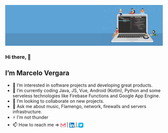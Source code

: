![alt text](https://github.com/marcelorvergara/marcelorvergara/blob/main/good-programmer-banner-final.jpg)

### Hi there, :wave: 


## I’m Marcelo Vergara


- 👀 I’m interested in software projects and developing great products.
- 🌱 I’m currently coding Java, JS, Vue, Android (Kotlin), Python and some serveless technologies like Firebase Functions and Google App Engine.
- 💞️ I’m looking to collaborate on new projects.
- :speech_balloon: Ask me about music, Flamengo, network, firewalls and servers infrastructure.
- :zap: I'm not thunder
- 📫 How to reach me => <a href="mailto:marcelorv@gmail.com"><img src="icons/gmail.svg" alt="GmailIcon" width="16" height="16" align="center"><img/></a> | <a href="https://www.linkedin.com/in/mvergara/"><img src="icons/linkedin.svg" alt="LinkedinIcon" width="16" height="16" align="center"><img/> | <a href="https://twitter.com/OFlamengoFacts"><img src="icons/twitter.svg" alt="TwitterIcon" width="16" height="16" align="center"><img/></a>



<!---
marcelorvergara/marcelorvergara is a ✨ special ✨ repository because its `README.md` (this file) appears on your GitHub profile.
You can click the Preview link to take a look at your changes.
--->
